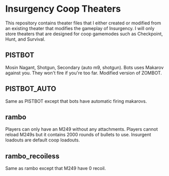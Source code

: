 # Insurgency Coop Theaters

This repository contains theater files that I either created or modified from an existing theater that modifies the gameplay of Insurgency. I will only store theaters that are designed for coop gamemodes such as Checkpoint, Hunt, and Survival.

PISTBOT
--------
Mosin Nagant, Shotgun, Secondary (auto m9, shotgun). Bots uses Makarov against you. They won't fire if you're too far. Modified version of ZOMBOT. 

PISTBOT_AUTO
------------
Same as PISTBOT except that bots have automatic firing makarovs.

rambo
------
Players can only have an M249 without any attachments. Players cannot reload M249s but it contains 2000 rounds of bullets to use. Insurgent loadouts are default coop loadouts.

rambo_recoiless
---------------
Same as rambo except that M249 have 0 recoil.
